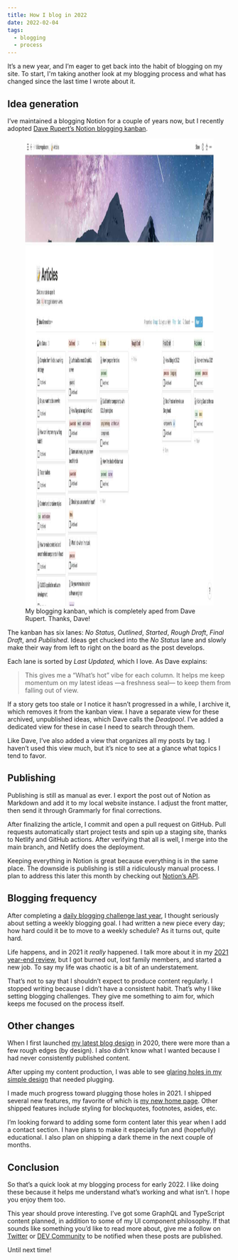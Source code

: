 ```yaml
---
title: How I blog in 2022
date: 2022-02-04
tags: 
  - blogging
  - process
---
```


It’s a new year, and I’m eager to get back into the habit of blogging on my site. To start, I'm taking another look at my blogging process and what has changed since the last time I wrote about it.

## Idea generation

I’ve maintained a blogging Notion for a couple of years now, but I recently adopted [Dave Rupert’s Notion blogging kanban](https://daverupert.com/2021/09/my-notion-blogging-kanban/).

<figure>
  <img width="1680" height="1050" src="blogging-kanban-optimized.jpg" alt="">
  <figcaption>My blogging kanban, which is completely aped from Dave Rupert. Thanks, Dave!</figcaption>
</figure>

The kanban has six lanes: *No Status*, *Outlined*, *Started*, *Rough Draft*, *Final Draft*, and *Published*. Ideas get chucked into the *No Status* lane and slowly make their way from left to right on the board as the post develops.

Each lane is sorted by *Last Updated,* which I love. As Dave explains:

> This gives me a “What’s hot” vibe for each column. It helps me keep momentum on my latest ideas —a freshness seal— to keep them from falling out of view.

If a story gets too stale or I notice it hasn’t progressed in a while, I archive it, which removes it from the kanban view. I have a separate view for these archived, unpublished ideas, which Dave calls the *Deadpool*. I’ve added a dedicated view for these in case I need to search through them.

Like Dave, I’ve also added a view that organizes all my posts by tag. I haven’t used this view much, but it’s nice to see at a glance what topics I tend to favor.

## Publishing

Publishing is still as manual as ever. I export the post out of Notion as Markdown and add it to my local website instance. I adjust the front matter, then send it through Grammarly for final corrections.

After finalizing the article, I commit and open a pull request on GitHub. Pull requests automatically start project tests and spin up a staging site, thanks to Netlify and GitHub actions. After verifying that all is well, I merge into the main branch, and Netlify does the deployment.

Keeping everything in Notion is great because everything is in the same place. The downside is publishing is still a ridiculously manual process. I plan to address this later this month by checking out [Notion’s API](https://developers.notion.com).

## Blogging frequency

After completing a [daily blogging challenge last year](https://www.falldowngoboone.com/blog/blogruary-28-days-of-posting/), I thought seriously about setting a weekly blogging goal. I had written a new piece every day; how hard could it be to move to a weekly schedule? As it turns out, quite hard.

Life happens, and in 2021 it *really* happened. I talk more about it in my [2021 year-end review](https://www.falldowngoboone.com/blog/year-end-review-2021/), but I got burned out, lost family members, and started a new job. To say my life was chaotic is a bit of an understatement.

That’s not to say that I shouldn’t expect to produce content regularly. I stopped writing because I didn’t have a consistent habit. That’s why I like setting blogging challenges. They give me something to aim for, which keeps me focused on the process itself.

## Other changes

When I first launched [my latest blog design](https://www.falldowngoboone.com/blog/how-im-redesigning-my-blog/) in 2020, there were more than a few rough edges (by design). I also didn’t know what I wanted because I had never consistently published content. 

After upping my content production, I was able to see [glaring holes in my simple design](https://www.falldowngoboone.com/blog/what-i-learned-blogging-daily-for-a-month/#did-not-work%3A-my-website-styling-is-lacking) that needed plugging. 

I made much progress toward plugging those holes in 2021. I shipped several new features, my favorite of which is [my new home page](https://www.falldowngoboone.com). Other shipped features include styling for blockquotes, footnotes, asides, etc. 

I’m looking forward to adding some form content later this year when I add a contact section. I have plans to make it especially fun and (hopefully) educational. I also plan on shipping a dark theme in the next couple of months.

## Conclusion

So that’s a quick look at my blogging process for early 2022. I like doing these because it helps me understand what’s working and what isn’t. I hope you enjoy them too.

This year should prove interesting. I’ve got some GraphQL and TypeScript content planned, in addition to some of my UI component philosophy. If that sounds like something you’d like to read more about, give me a follow on [Twitter](https://twitter.com/therealboone) or [DEV Community](https://dev.to/falldowngoboone) to be notified when these posts are published.

Until next time!